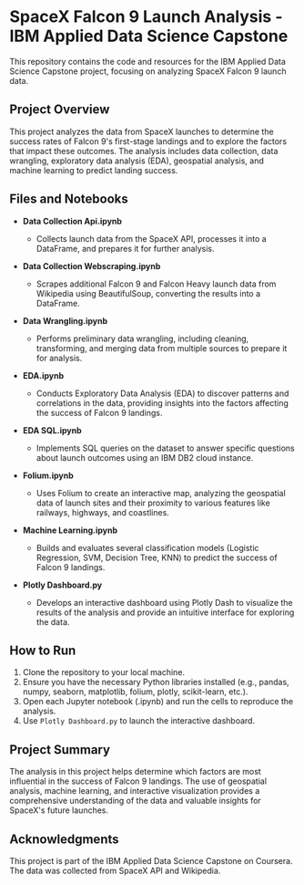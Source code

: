 # SpaceX Falcon 9 Launch Analysis - IBM Applied Data Science Capstone

This repository contains the code and resources for the IBM Applied Data Science Capstone project, focusing on analyzing SpaceX Falcon 9 launch data.

## Project Overview

This project analyzes the data from SpaceX launches to determine the success rates of Falcon 9's first-stage landings and to explore the factors that impact these outcomes. The analysis includes data collection, data wrangling, exploratory data analysis (EDA), geospatial analysis, and machine learning to predict landing success.

## Files and Notebooks

- **Data Collection Api.ipynb**  
  - Collects launch data from the SpaceX API, processes it into a DataFrame, and prepares it for further analysis.
  
- **Data Collection Webscraping.ipynb**  
  - Scrapes additional Falcon 9 and Falcon Heavy launch data from Wikipedia using BeautifulSoup, converting the results into a DataFrame.
  
- **Data Wrangling.ipynb**  
  - Performs preliminary data wrangling, including cleaning, transforming, and merging data from multiple sources to prepare it for analysis.
  
- **EDA.ipynb**  
  - Conducts Exploratory Data Analysis (EDA) to discover patterns and correlations in the data, providing insights into the factors affecting the success of Falcon 9 landings.
  
- **EDA SQL.ipynb**  
  - Implements SQL queries on the dataset to answer specific questions about launch outcomes using an IBM DB2 cloud instance.
  
- **Folium.ipynb**  
  - Uses Folium to create an interactive map, analyzing the geospatial data of launch sites and their proximity to various features like railways, highways, and coastlines.
  
- **Machine Learning.ipynb**  
  - Builds and evaluates several classification models (Logistic Regression, SVM, Decision Tree, KNN) to predict the success of Falcon 9 landings.
  
- **Plotly Dashboard.py**  
  - Develops an interactive dashboard using Plotly Dash to visualize the results of the analysis and provide an intuitive interface for exploring the data.

## How to Run

1. Clone the repository to your local machine.
2. Ensure you have the necessary Python libraries installed (e.g., pandas, numpy, seaborn, matplotlib, folium, plotly, scikit-learn, etc.).
3. Open each Jupyter notebook (.ipynb) and run the cells to reproduce the analysis.
4. Use `Plotly Dashboard.py` to launch the interactive dashboard.

## Project Summary

The analysis in this project helps determine which factors are most influential in the success of Falcon 9 landings. The use of geospatial analysis, machine learning, and interactive visualization provides a comprehensive understanding of the data and valuable insights for SpaceX's future launches.

## Acknowledgments

This project is part of the IBM Applied Data Science Capstone on Coursera. The data was collected from SpaceX API and Wikipedia.
